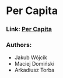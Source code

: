 # Per Capita

### Link: <a href="https://vojcc.github.io/per-capita" target="_blank">Per Capita</a>
### Authors:
- Jakub Wójcik
- Maciej Domiński
- Arkadiusz Torba
